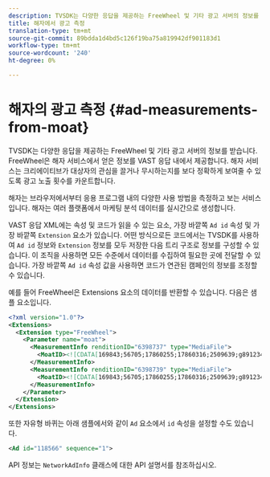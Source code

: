 ```yaml
---
description: TVSDK는 다양한 응답을 제공하는 FreeWheel 및 기타 광고 서버의 정보를 받습니다. FreeWheel은 해자 서비스에서 얻은 정보를 VAST 응답 내에서 제공합니다. 해자 서비스는 크리에이티브가 대상자의 관심을 끌거나 무시하는지를 보다 정확하게 보여줄 수 있도록 광고 노출 횟수를 카운트합니다.
title: 해자에서 광고 측정
translation-type: tm+mt
source-git-commit: 89bdda1d4bd5c126f19ba75a819942df901183d1
workflow-type: tm+mt
source-wordcount: '240'
ht-degree: 0%

---
```



# 해자의 광고 측정 {#ad-measurements-from-moat}

TVSDK는 다양한 응답을 제공하는 FreeWheel 및 기타 광고 서버의 정보를 받습니다. FreeWheel은 해자 서비스에서 얻은 정보를 VAST 응답 내에서 제공합니다. 해자 서비스는 크리에이티브가 대상자의 관심을 끌거나 무시하는지를 보다 정확하게 보여줄 수 있도록 광고 노출 횟수를 카운트합니다.

해자는 브라우저에서부터 응용 프로그램 내의 다양한 사용 방법을 측정하고 보는 서비스입니다. 해자는 여러 플랫폼에서 마케팅 분석 데이터를 실시간으로 생성합니다.

VAST 응답 XML에는 속성 및 코드가 읽을 수 있는 요소, 가장 바깥쪽 `Ad id` 속성 및 가장 바깥쪽 `Extension` 요소가 있습니다. 어떤 방식으로든 코드에서는 TVSDK를 사용하여 `Ad id` 정보와 `Extension` 정보를 모두 저장한 다음 트리 구조로 정보를 구성할 수 있습니다. 이 조직을 사용하면 모든 수준에서 데이터를 수집하여 필요한 곳에 전달할 수 있습니다. 가장 바깥쪽 `Ad id` 속성 값을 사용하면 코드가 연관된 캠페인의 정보를 조정할 수 있습니다.

예를 들어 FreeWheel은 Extensions 요소의 데이터를 반환할 수 있습니다. 다음은 샘플 요소입니다.

```xml
<?xml version="1.0"?> 
<Extensions> 
  <Extension type="FreeWheel"> 
    <Parameter name="moat"> 
      <MeasurementInfo renditionID="6398737" type="MediaFile"> 
        <MoatID><![CDATA[169843;56705;17860255;17860316;2509639;g8912342;103311138;g436558;530633]]></MoatID> 
      </MeasurementInfo> 
      <MeasurementInfo renditionID="6398739" type="MediaFile"> 
        <MoatID><![CDATA[169843;56705;17860255;17860316;2509639;g8912342;103311138;g436558;530633]]></MoatID> 
      </MeasurementInfo> 
    </Parameter> 
  </Extension> 
</Extensions> 
```

또한 자유형 바퀴는 아래 샘플에서와 같이 `Ad` 요소에서 `id` 속성을 설정할 수도 있습니다.

```xml
<Ad id="118566" sequence="1">
```

API 정보는 `NetworkAdInfo` 클래스에 대한 API 설명서를 참조하십시오.